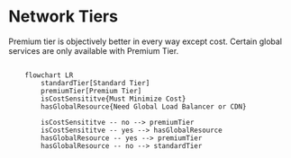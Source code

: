 # Network Tiers
Premium tier is objectively better in every way except cost. Certain global services are only available with Premium Tier.

```mermaid

    flowchart LR
        standardTier[Standard Tier]
        premiumTier[Premium Tier]
        isCostSensititve{Must Minimize Cost}
        hasGlobalResource{Need Global Load Balancer or CDN}

        isCostSensititve -- no --> premiumTier
        isCostSensititve -- yes --> hasGlobalResource
        hasGlobalResource -- yes --> premiumTier
        hasGlobalResource -- no --> standardTier

```